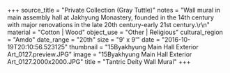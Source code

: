 +++
source_title = "Private Collection (Gray Tuttle)"
notes = "Wall mural in main assembly hall at Jakhyung Monastery, founded in the 14th century with major renovations in the late 20th century-early 21st century.\r\n"
material = "Cotton | Wood"
object_use = "Other | Religious"
cultural_region = "Amdo"
date_range = "20th"
size = "9' x 9'"
date = "2016-10-19T20:10:56.523125"
thumbnail = "15Byakhyung Main Hall Exterior Art_0127.preview.JPG"
image = "15Byakhyung Main Hall Exterior Art_0127.2000x2000.JPG"
title = "Tantric Deity Wall Mural"
+++
